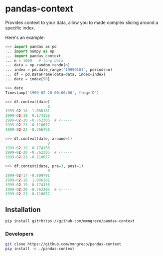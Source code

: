 # pandas-context

Provides context to your data, allow you to made complex slicing around a
specific index.

Here's an example:

```python
>>> import pandas as pd
... import numpy as np
... import pandas_context
... n = 1000   # long data
... data = np.random.randn(n)
... index = pd.date_range("19990101", periods=n)
... df = pd.DataFrame(data=data, index=index)
... date = index[50]

>>> date
Timestamp('1999-02-20 00:00:00', freq='D')

>>> df.context(date)
                   0
1999-02-18  1.086181
1999-02-19  0.174156
1999-02-20 -0.762305  # <-----
1999-02-21 -0.110677
1999-02-22 -0.766751

>>> df.context(date, around=1)
                   0
1999-02-19  0.174156
1999-02-20 -0.762305  # <-----
1999-02-21 -0.110677

>>> df.context(date, pre=3, post=1)
                   0
1999-02-17 -0.809791
1999-02-18  1.086181
1999-02-19  0.174156
1999-02-20 -0.762305  # <-----
1999-02-21 -0.110677

```

## Installation

```bash
pip install git+https://github.com/mmngreco/pandas-context
```

### Developers

```bash
git clone https://github.com/mmngreco/pandas-context
pip install -e ./pandas-context
```
